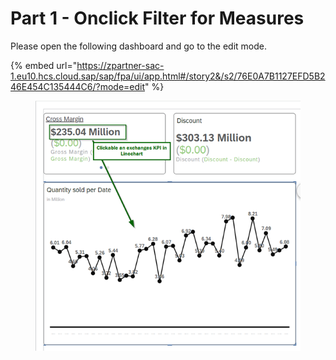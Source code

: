 # Part 1 - Onclick Filter for Measures

Please open the following dashboard and go to the edit mode.

{% embed url="https://zpartner-sac-1.eu10.hcs.cloud.sap/sap/fpa/ui/app.html#/story2&/s2/76E0A7B1127EFD5B246E454C135444C6/?mode=edit" %}

<figure><img src=".gitbook/assets/image (1).png" alt="" width="428"><figcaption></figcaption></figure>

